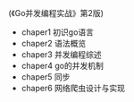 (《Go并发编程实战》第2版)

- chaper1 初识go语言
- chaper2 语法概览
- chaper3 并发编程综述
- chaper4 go的并发机制
- chaper5 同步
- chaper6 网络爬虫设计与实现

